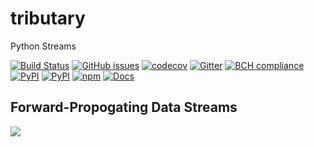 # tributary
Python Streams

[![Build Status](https://travis-ci.org/timkpaine/tributary.svg?branch=master)](https://travis-ci.org/timkpaine/tributary)
[![GitHub issues](https://img.shields.io/github/issues/timkpaine/tributary.svg)]()
[![codecov](https://codecov.io/gh/timkpaine/tributary/branch/master/graph/badge.svg)](https://codecov.io/gh/timkpaine/tributary)
[![Gitter](https://img.shields.io/gitter/room/nwjs/nw.js.svg)](https://gitter.im/tributary/Lobby)
[![BCH compliance](https://bettercodehub.com/edge/badge/timkpaine/tributary?branch=master)](https://bettercodehub.com/)
[![PyPI](https://img.shields.io/pypi/l/tributary.svg)](https://pypi.python.org/pypi/tributary)
[![PyPI](https://img.shields.io/pypi/v/tributary.svg)](https://pypi.python.org/pypi/tributary)
[![npm](https://img.shields.io/npm/v/tributary.svg)](https://www.npmjs.com/package/tributary)
[![Docs](https://img.shields.io/readthedocs/tributary.svg)](https://tributary.readthedocs.io)


## Forward-Propogating Data Streams
![](https://raw.githubusercontent.com/timkpaine/tributary/master/docs/example.png)
